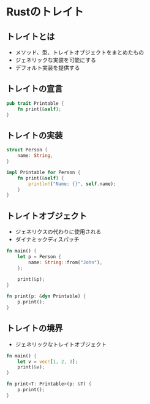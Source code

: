 # Rustのトレイト

## トレイトとは

- メソッド、型、トレイトオブジェクトをまとめたもの
- ジェネリックな実装を可能にする
- デフォルト実装を提供する

## トレイトの宣言

```rust
pub trait Printable {
    fn print(&self);
}
```

## トレイトの実装

```rust
struct Person {
    name: String,
}

impl Printable for Person {
    fn print(&self) {
        println!("Name: {}", self.name);
    }
}
```

## トレイトオブジェクト

- ジェネリクスの代わりに使用される
- ダイナミックディスパッチ

```rust
fn main() {
    let p = Person {
        name: String::from("John"),
    };
    
    print(&p);
}

fn print(p: &dyn Printable) {
    p.print();
}
```

## トレイトの境界

- ジェネリックなトレイトオブジェクト

```rust
fn main() {
    let v = vec![1, 2, 3];
    print(&v);
}

fn print<T: Printable>(p: &T) {
    p.print();
}
```